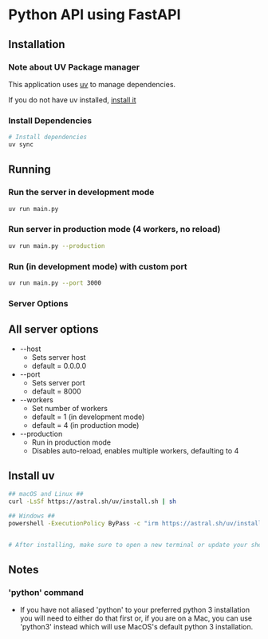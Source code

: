 # Python API using FastAPI
## Installation

### Note about UV Package manager
This application uses [uv](https://github.com/astral-sh/uv) to manage dependencies.

If you do not have uv installed, [install it](#install-uv)

### Install Dependencies

```bash
# Install dependencies
uv sync
```

## Running
### Run the server in development mode
```bash
uv run main.py
```

### Run server in production mode (4 workers, no reload)
```bash
uv run main.py --production
```

### Run (in development mode) with custom port
```bash
uv run main.py --port 3000
```

### Server Options

## All server options
- --host
  - Sets server host
  - default = 0.0.0.0
- --port
  - Sets server port
  - default = 8000
- --workers
  - Set number of workers
  - default = 1 (in development mode)
  - default = 4 (in production mode)
- --production
  - Run in production mode 
  - Disables auto-reload, enables multiple workers, defaulting to 4

## Install uv
```bash
## macOS and Linux ##
curl -LsSf https://astral.sh/uv/install.sh | sh

## Windows ##
powershell -ExecutionPolicy ByPass -c "irm https://astral.sh/uv/install.ps1 | iex"


# After installing, make sure to open a new terminal or update your shell source (e.g. `source ~/.bashrc` for bash, `source ~/.zshrc` for zsh)
```

## Notes
### 'python' command
  - If you have not aliased 'python' to your preferred python 3 installation you will need to either do that first or, if you are on a Mac, you can use 'python3' instead which will use MacOS's default python 3 installation.
